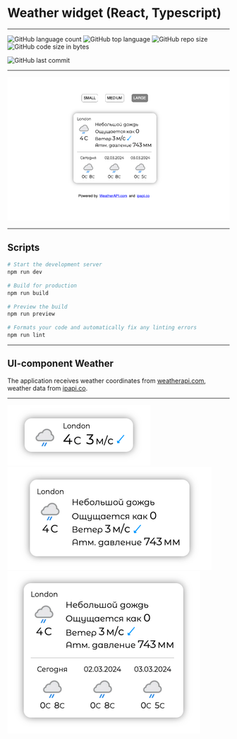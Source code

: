 # Weather widget (React, Typescript)

---

![GitHub language count](https://img.shields.io/github/languages/count/Sergey-Maxim0v/react-weather)
![GitHub top language](https://img.shields.io/github/languages/top/Sergey-Maxim0v/react-weather)
![GitHub repo size](https://img.shields.io/github/repo-size/Sergey-Maxim0v/react-weather)
![GitHub code size in bytes](https://img.shields.io/github/languages/code-size/Sergey-Maxim0v/react-weather)

![GitHub last commit](https://img.shields.io/github/last-commit/Sergey-Maxim0v/react-weather)

---

![screenshot page](public/screenshot-page.png)

---

## Scripts

```bash
# Start the development server
npm run dev
```

```bash
# Build for production
npm run build
```

```bash
# Preview the build
npm run preview
```

```bash
# Formats your code and automatically fix any linting errors
npm run lint
```
---

## UI-component Weather

The application receives weather coordinates from [weatherapi.com](https://www.weatherapi.com/), weather data from [ipapi.co](https://ipapi.co/).

---

![screenshot small](public/screenshot-small.png)
![screenshot medium](public/screenshot-medium.png)
![screenshot large](public/screenshot-large.png)

